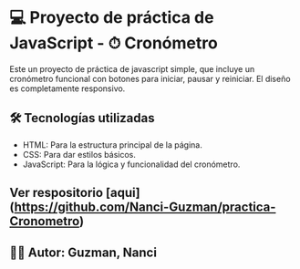 # 💻 Proyecto de práctica de JavaScript - ⏱ Cronómetro

Este un proyecto de práctica de javascript simple, que incluye un cronómetro funcional con botones para iniciar, pausar y reiniciar. El diseño es completamente responsivo.

## 🛠 Tecnologías utilizadas

- HTML: Para la estructura principal de la página.
- CSS: Para dar estilos básicos.
- JavaScript: Para la lógica y funcionalidad del cronómetro.

## Ver respositorio [aqui] (https://github.com/Nanci-Guzman/practica-Cronometro)

## 👩‍💻 Autor: Guzman, Nanci
